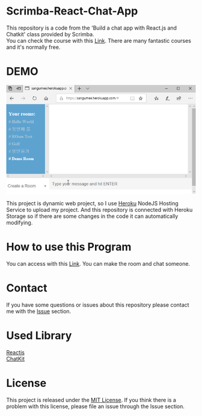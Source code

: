 # Scrimba-React-Chat-App
 This repository is a code from the 'Build a chat app with React.js and Chatkit' class provided by Scrimba.  
 You can check the course with this [Link](https://scrimba.com/). There are many fantastic courses and it's normally free.
  
 # DEMO
<img src="./public/demo.gif"/>

This project is dynamic web project, so I use [Heroku](https://dashboard.heroku.com/) NodeJS Hosting Service to upload my project. And this repository is connected with Heroku Storage so if there are some changes in the code it can automatically modifying.

# How to use this Program

You can access with this [Link](https://sangumee.herokuapp.com/). You can make the room and chat someone.

# Contact
If you have some questions or issues about this repository please contact me with the [Issue](https://github.com/sangumee/React-Chat-App/issues) section.

# Used Library

[Reactjs](https://reactjs.org/)  
[ChatKit](https://pusher.com/chatkit)

# License
This project is released under the [MIT License](https://choosealicense.com/licenses/mit/). If you think there is a problem with this license, please file an issue through the Issue section.
